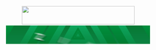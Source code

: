 <div align="center">
  <span><img height="50" width="305" style="float: center;" src="https://komarev.com/ghpvc/?username=ZippyNeuron&color=0f7d57&style=for-the-badge&label=You+Are+Visitor"></span>
  <span><img height="50" src="https://raw.githubusercontent.com/ZippyNeuron/ZippyNeuron/master/ZippyNeuron.gif"></span>
</div>
